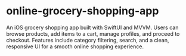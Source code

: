 # online-grocery-shopping-app
An iOS grocery shopping app built with SwiftUI and MVVM. Users can browse products, add items to a cart, manage profiles, and proceed to checkout. Features include category filtering, search, and a clean, responsive UI for a smooth online shopping experience.
